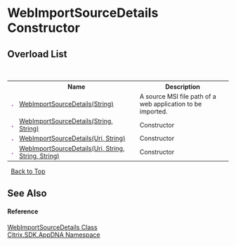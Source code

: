 # WebImportSourceDetails Constructor 
 


## Overload List
&nbsp;<table><tr><th></th><th>Name</th><th>Description</th></tr><tr><td>![Public method](media/pubmethod.gif "Public method")</td><td><a href="644b6838-f29d-cf55-37cb-5a065bcefb25">WebImportSourceDetails(String)</a></td><td>
A source MSI file path of a web application to be imported.</td></tr><tr><td>![Public method](media/pubmethod.gif "Public method")</td><td><a href="d38eb293-8b67-7800-be5b-45c2db133888">WebImportSourceDetails(String, String)</a></td><td>
Constructor</td></tr><tr><td>![Public method](media/pubmethod.gif "Public method")</td><td><a href="b5240382-50de-bc7a-4348-5f9be6851dbb">WebImportSourceDetails(Uri, String)</a></td><td>
Constructor</td></tr><tr><td>![Public method](media/pubmethod.gif "Public method")</td><td><a href="fa70f9a2-5dd1-a66f-a7ac-0a00c368df8a">WebImportSourceDetails(Uri, String, String, String)</a></td><td>
Constructor</td></tr></table>&nbsp;
<a href="#webimportsourcedetails-constructor">Back to Top</a>

## See Also


#### Reference
<a href="0139f17c-4766-6d80-dd6d-57e9b2b924ed">WebImportSourceDetails Class</a><br /><a href="fe2d265b-410b-8b11-1eb4-a790e0b062bf">Citrix.SDK.AppDNA Namespace</a><br />